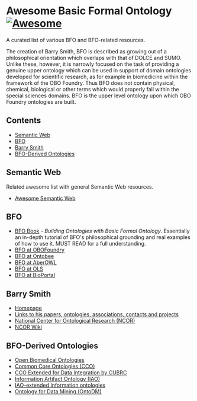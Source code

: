 
# Awesome Basic Formal Ontology [![Awesome](https://cdn.rawgit.com/sindresorhus/awesome/d7305f38d29fed78fa85652e3a63e154dd8e8829/media/badge.svg)](https://github.com/sindresorhus/awesome)

A curated list of various BFO and BFO-related resources.

The creation of Barry Smith, BFO is described as growing out of a philosophical orientation which overlaps with that of DOLCE and SUMO. Unlike these, however, it is narrowly focused on the task of providing a genuine upper ontology which can be used in support of domain ontologies developed for scientific research, as for example in biomedicine within the framework of the OBO Foundry. Thus BFO does not contain physical, chemical, biological or other terms which would properly fall within the special sciences domains. BFO is the upper level ontology upon which OBO Foundry ontologies are built.

## Contents

- [Semantic Web](#semantic-web)
- [BFO](#bfo)
- [Barry Smith](#barry-smith)
- [BFO-Derived Ontologies](#bfo-derived-ontologies)

## Semantic Web
Related awesome list with general Semantic Web resources.
- [Awesome Semantic Web](https://github.com/PR0CK0/awesome-semantic-web)

## BFO
- [BFO Book](https://www.biblio.com/search.php?stage=1&author=barry+smith&title=building+ontologies+with+basic+formal+ontology) - *Building Ontologies with Basic Formal Ontology*. Essentially an in-depth tutorial of BFO's philosophical grounding and real examples of how to use it. MUST READ for a full understanding.
- [BFO at OBOFoundry](https://obofoundry.org/ontology/bfo.html)
- [BFO at Ontobee](https://ontobee.org/ontology/bfo)
- [BFO at AberOWL](http://aber-owl.net/ontology/BFO/#/)
- [BFO at OLS](https://www.ebi.ac.uk/ols/ontologies/bfo)
- [BFO at BioPortal](https://bioportal.bioontology.org/ontologies/BFO?p=classes)

## Barry Smith
- [Homepage](http://ontology.buffalo.edu/)
- [Links to his papers, ontologies, associations, contacts and projects](http://ontology.buffalo.edu/smith/)
- [National Center for Ontological Research (NCOR)](http://ncor.us/)
- [NCOR Wiki](http://ncorwiki.buffalo.edu/index.php/Main_Page)

## BFO-Derived Ontologies
- [Open Biomedical Ontologies](https://obofoundry.org/)
- [Common Core Ontologies (CCO)](https://github.com/CommonCoreOntology/CommonCoreOntologies)
- [CCO Extended for Data Integration by CUBRC](https://cubrc.org/index.php/data-science-and-information-fusion/ontology)
- [Information Artifact Ontology (IAO)](https://obofoundry.org/ontology/iao.html)
- [IAO-extended Information ontologies](http://ncorwiki.buffalo.edu/index.php/BFO-Based_Data_and_Information_Ontologies)
- [Ontology for Data Mining (OntoDM)](https://kt.ijs.si/panovp/OntoDM/)
